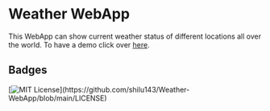 
# Weather WebApp

This WebApp can show current weather status of different locations all over the world.
To have a demo click over [here](https://shilu143.github.io/Weather-WebApp/).
## Badges

[![MIT License](https://img.shields.io/apm/l/atomic-design-ui.svg?)](https://github.com/shilu143/Weather-WebApp/blob/main/LICENSE)

